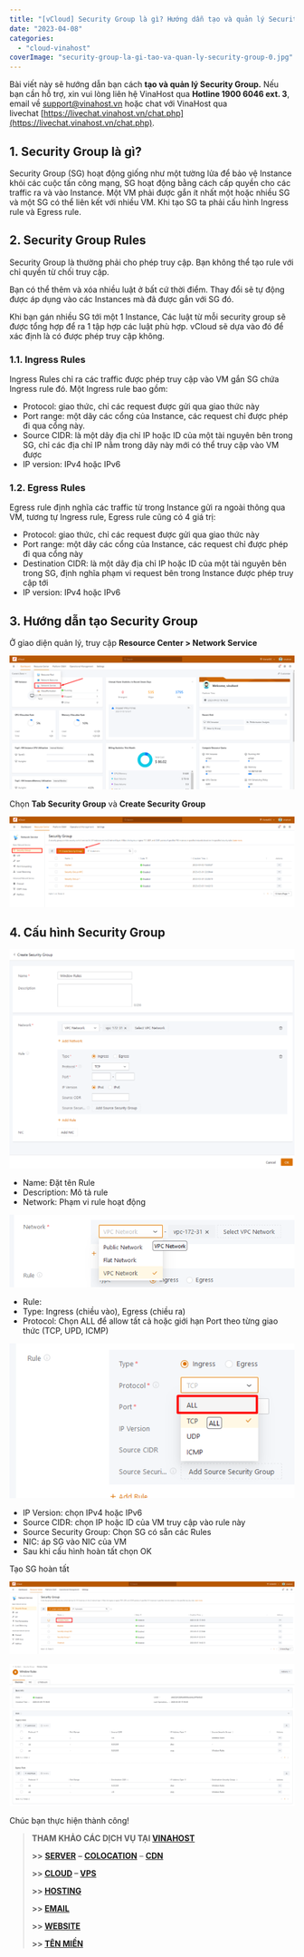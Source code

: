 ```yaml
---
title: "[vCloud] Security Group là gì? Hướng dẫn tạo và quản lý Security Group"
date: "2023-04-08"
categories: 
  - "cloud-vinahost"
coverImage: "security-group-la-gi-tao-va-quan-ly-security-group-0.jpg"
---
```


Bài viết này sẽ hướng dẫn bạn cách **tạo và quản lý Security Group.** Nếu bạn cần hỗ trợ, xin vui lòng liên hệ VinaHost qua **Hotline 1900 6046 ext. 3**, email về [support@vinahost.vn](mailto:support@vinahost.vn) hoặc chat với VinaHost qua livechat [https://livechat.vinahost.vn/chat.php](https://livechat.vinahost.vn/chat.php).

## 1\. Security Group là gì?

Security Group (SG) hoạt động giống như một tường lửa để bảo vệ Instance khỏi các cuộc tấn công mạng, SG hoạt động bằng cách cấp quyền cho các traffic ra và vào Instance. Một VM phải được gắn ít nhất một hoặc nhiều SG và một SG có thể liên kết với nhiều VM. Khi tạo SG ta phải cấu hình Ingress rule và Egress rule.

## 2\. Security Group Rules

Security Group là thường phải cho phép truy cập. Bạn không thể tạo rule với chỉ quyền từ chối truy cập.

Bạn có thể thêm và xóa nhiều luật ở bất cứ thời điểm. Thay đổi sẽ tự động được áp dụng vào các Instances mà đã được gắn với SG đó.

Khi bạn gán nhiều SG tới một 1 Instance, Các luật từ mỗi security group sẽ được tổng hợp để ra 1 tập hợp các luật phù hợp. vCloud sẽ dựa vào đó để xác định là có được phép truy cập không.

### 1.1. Ingress Rules

Ingress Rules chỉ ra các traffic được phép truy cập vào VM gắn SG chứa Ingress rule đó. Một Ingress rule bao gồm:

- Protocol: giao thức, chỉ các request được gửi qua giao thức này
- Port range: một dãy các cổng của Instance, các request chỉ được phép đi qua cổng này.
- Source CIDR: là một dãy địa chỉ IP hoặc ID của một tài nguyên bên trong SG, chỉ các địa chỉ IP nằm trong dãy này mới có thể truy cập vào VM được
- IP version: IPv4 hoặc IPv6

### 1.2. Egress Rules

Egress rule định nghĩa các traffic từ trong Instance gửi ra ngoài thông qua VM, tương tự Ingress rule, Egress rule cũng có 4 giá trị:

- Protocol: giao thức, chỉ các request được gửi qua giao thức này
- Port range: một dãy các cổng của Instance, các request chỉ được phép đi qua cổng này
- Destination CIDR: là một dãy địa chỉ IP hoặc ID của một tài nguyên bên trong SG, định nghĩa phạm vi request bên trong Instance được phép truy cập tới
- IP version: IPv4 hoặc IPv6

## 3\. Hướng dẫn tạo Security Group

Ở giao diện quản lý, truy cập **Resource Center > Network Service**

![](images/security-group-la-gi-tao-va-quan-ly-security-group-1.png)

Chọn **Tab Security Group** và **Create Security Group**

![](images/security-group-la-gi-tao-va-quan-ly-security-group-2.png)

## 4\. Cấu hình Security Group

![](images/security-group-la-gi-tao-va-quan-ly-security-group-3.png)

- Name: Đặt tên Rule
- Description: Mô tả rule
- Network: Phạm vi rule hoạt động

![](images/security-group-la-gi-tao-va-quan-ly-security-group-4.png)

- Rule:
- Type: Ingress (chiều vào), Egress (chiều ra)
- Protocol: Chọn ALL để allow tất cả hoặc giới hạn Port theo từng giao thức (TCP, UPD, ICMP)

![](images/security-group-la-gi-tao-va-quan-ly-security-group-5.png)

- IP Version: chọn IPv4 hoặc IPv6
- Source CIDR: chọn IP hoặc ID của VM truy cập vào rule này
- Source Security Group: Chọn SG có sẵn các Rules
- NIC: áp SG vào NIC của VM
- Sau khi cấu hình hoàn tất chọn OK

Tạo SG hoàn tất

![](images/security-group-la-gi-tao-va-quan-ly-security-group-6.png)

![Security Group](images/security-group-la-gi-tao-va-quan-ly-security-group-7.png)

Chúc bạn thực hiện thành công!

> **THAM KHẢO CÁC DỊCH VỤ TẠI [VINAHOST](https://kb.vinahost.vn/)**
> 
> **\>>** [**SERVER**](https://vinahost.vn/thue-may-chu-rieng/) **–** [**COLOCATION**](https://vinahost.vn/colocation.html) – [**CDN**](https://vinahost.vn/dich-vu-cdn-chuyen-nghiep)
> 
> **\>> [CLOUD](https://vinahost.vn/cloud-server-gia-re/) – [VPS](https://vinahost.vn/vps-ssd-chuyen-nghiep/)**
> 
> **\>> [HOSTING](https://vinahost.vn/wordpress-hosting)**
> 
> **\>> [EMAIL](https://vinahost.vn/email-hosting)**
> 
> **\>> [WEBSITE](http://vinawebsite.vn/)**
> 
> **\>> [TÊN MIỀN](https://vinahost.vn/ten-mien-gia-re/)**
